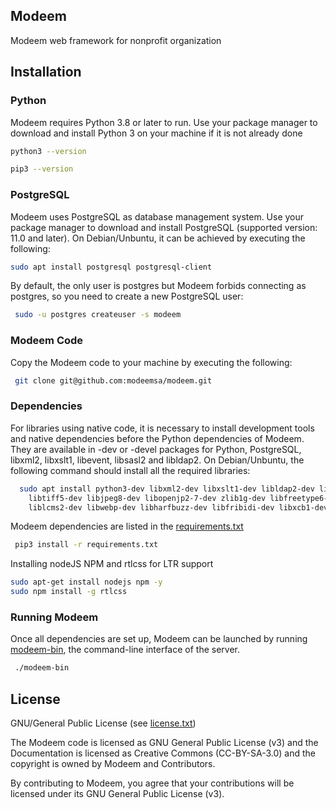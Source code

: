 ## Modeem
Modeem web framework for nonprofit organization

## Installation
### Python
Modeem requires Python 3.8 or later to run. Use your package manager to download and install Python 3 on your machine if it is not already done

```sh
python3 --version
```
```sh
pip3 --version
```
### PostgreSQL
Modeem  uses PostgreSQL as database management system. Use your package manager to download and install PostgreSQL (supported version: 11.0 and later).
On Debian/Unbuntu, it can be achieved by executing the following:
```sh
sudo apt install postgresql postgresql-client
```
By default, the only user is postgres but Modeem forbids connecting as postgres, so you need to create a new PostgreSQL user:
```sh
 sudo -u postgres createuser -s modeem
```
### Modeem Code
Copy the Modeem code to your machine by executing the following:

```sh
 git clone git@github.com:modeemsa/modeem.git
```

### Dependencies
For libraries using native code, it is necessary to install development tools and native dependencies before the Python dependencies of Modeem. They are available in -dev or -devel packages for Python, PostgreSQL, libxml2, libxslt1, libevent, libsasl2 and libldap2.
On Debian/Unbuntu, the following command should install all the required libraries:
```sh
  sudo apt install python3-dev libxml2-dev libxslt1-dev libldap2-dev libsasl2-dev \
    libtiff5-dev libjpeg8-dev libopenjp2-7-dev zlib1g-dev libfreetype6-dev \
    liblcms2-dev libwebp-dev libharfbuzz-dev libfribidi-dev libxcb1-dev libpq-dev
```
Modeem  dependencies are listed in the [requirements.txt](requirements.txt)

```sh
 pip3 install -r requirements.txt
```
Installing nodeJS NPM and rtlcss for LTR support

```sh
sudo apt-get install nodejs npm -y
sudo npm install -g rtlcss
```
### Running Modeem
Once all dependencies are set up, Modeem can be launched by running [modeem-bin](modeem-bin), the command-line interface of the server.

```sh
 ./modeem-bin
```
## License

GNU/General Public License (see [license.txt](license.txt))

The Modeem code is licensed as GNU General Public License (v3) and the Documentation is licensed as Creative Commons (CC-BY-SA-3.0) and the copyright is owned by Modeem and Contributors.

By contributing to Modeem, you agree that your contributions will be licensed under its GNU General Public License (v3).

